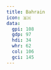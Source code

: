 ```yaml
---
title: Bahrain
icon: 🇧🇭
data:
  gpi: 108
  gdp: 97
  hdi: 34
  whr: 62
  col: 106
  gci: 145
---
```

